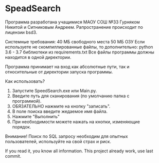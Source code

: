 # SpeadSearch

Программа разработана учащимися МАОУ СОШ №33 Гурняком Никитой и Ситниковым Андреем.
Рапространение происходит по лицензии bsd3.

Системные требования:
40 МБ свободного места 
50 МБ ОЗУ
Если используете не скомпиллированные файлы, то дополнительно:
python 3.6 - 3.7
библиотеки из requirements.txt
Все файлы программы должны находится в одной директории.

Программа принимает на вход как абсолютные пути, так и относительные от директории запуска программы.

Как использовать?
1) Запустите SpeedSearch.exe или Main.py.
2) Введите путь для сканирования (по умолчанию папка с программой).
3) ОБЯЗАТЕЛЬНО нажмите на кнопку "записать".
4) В поле поиска введите жедаемое имя файла.
5) Нажмите "Выполнить"
6) При необходимости можете нажать на кнопки, изменяющие порядок.

Внимание! Поиск по SQL запросу необходим для опытных пользователей, используйте на свой страх и риск.

If you read it, you know all information.
This project already work, use last commit.
